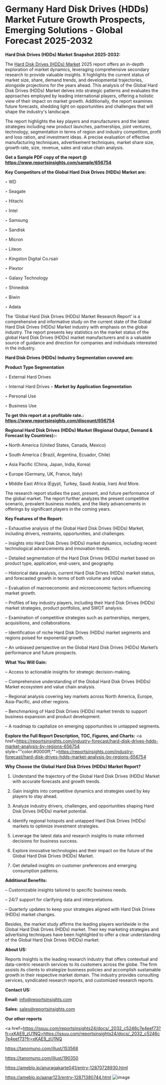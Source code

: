 # Germany Hard Disk Drives (HDDs) Market Future Growth Prospects, Emerging Solutions - Global Forecast 2025-2032

<strong>Hard Disk Drives (HDDs) Market Snapshot 2025-2032:</strong>

The <a href=https://www.reportsinsights.com/sample/656754>Hard Disk Drives (HDDs) Market</a> 2025 report offers an in-depth exploration of market dynamics, leveraging comprehensive secondary research to provide valuable insights. It highlights the current status of market size, share, demand trends, and developmental trajectories, alongside projections for the years ahead. This analysis of the Global Hard Disk Drives (HDDs) Market delves into strategic patterns and evaluates the approaches employed by leading international players, offering a holistic view of their impact on market growth. Additionally, the report examines future forecasts, shedding light on opportunities and challenges that will shape the industry's landscape.

The report highlights the key players and manufacturers and the latest strategies including new product launches, partnerships, joint ventures, technology, segmentation in terms of region and industry competition, profit and loss ration, and investment ideas. A precise evaluation of effective manufacturing techniques, advertisement techniques, market share size, growth rate, size, revenue, sales and value chain analysis.

<strong>Get a Sample PDF copy of the report @ <a href=https://www.reportsinsights.com/sample/656754 style=color:#0000ff;>https://www.reportsinsights.com/sample/656754</a></strong>

<strong>Key Competitors of the Global Hard Disk Drives (HDDs) Market are:</strong>

‣ WD

‣ Seagate

‣ Hitachi

‣ Intel

‣ Samsung

‣ Sandisk

‣ Micron

‣ Liteon

‣ Kingston Digital
 Co.rsair

‣ Plextor

‣ Galaxy Technology

‣ Shinedisk

‣ Biwin

‣ Adata

The ‘Global Hard Disk Drives (HDDs) Market Research Report’ is a comprehensive and informative study on the current state of the Global Hard Disk Drives (HDDs) Market industry with emphasis on the global industry. The report presents key statistics on the market status of the global Hard Disk Drives (HDDs) market manufacturers and is a valuable source of guidance and direction for companies and individuals interested in the industry.

<strong>Hard Disk Drives (HDDs) Industry Segmentation covered are:</strong>

<strong>Product Type Segmentation</strong>

‣ External Hard Drives

‣ Internal Hard Drives
‣ 
<strong>Market by Application Segmentation</strong>

‣ Personal Use

‣ Business Use

<strong>To get this report at a profitable rate.: <a href=https://www.reportsinsights.com/discount/656754 style=color:#0000ff;>https://www.reportsinsights.com/discount/656754</a></strong>

<strong>Regional Hard Disk Drives (HDDs) Market (Regional Output, Demand &amp; Forecast by Countries):-</strong>

• North America (United States, Canada, Mexico)

• South America ( Brazil, Argentina, Ecuador, Chile)

• Asia Pacific (China, Japan, India, Korea)

• Europe (Germany, UK, France, Italy)

• Middle East Africa (Egypt, Turkey, Saudi Arabia, Iran) And More.

The research report studies the past, present, and future performance of the global market. The report further analyzes the present competitive scenario, prevalent business models, and the likely advancements in offerings by significant players in the coming years.

<strong>Key Features of the Report:</strong>

– Exhaustive analysis of the Global Hard Disk Drives (HDDs) Market, including drivers, restraints, opportunities, and challenges.

– Insights into Hard Disk Drives (HDDs) market dynamics, including recent technological advancements and innovation trends.

– Detailed segmentation of the Hard Disk Drives (HDDs) market based on product type, application, end-users, and geography.

– Historical data analysis, current Hard Disk Drives (HDDs) market status, and forecasted growth in terms of both volume and value.

– Evaluation of macroeconomic and microeconomic factors influencing market growth.

– Profiles of key industry players, including their Hard Disk Drives (HDDs) market strategies, product portfolios, and SWOT analysis.

– Examination of competitive strategies such as partnerships, mergers, acquisitions, and collaborations.

– Identification of niche Hard Disk Drives (HDDs) market segments and regions poised for exponential growth.

– An unbiased perspective on the Global Hard Disk Drives (HDDs) Market’s performance and future prospects.

<strong>What You Will Gain:</strong>

– Access to actionable insights for strategic decision-making.

– Comprehensive understanding of the Global Hard Disk Drives (HDDs) Market ecosystem and value chain analysis.

– Regional analysis covering key markets across North America, Europe, Asia-Pacific, and other regions.

– Benchmarking of Hard Disk Drives (HDDs) market trends to support business expansion and product development.

– A roadmap to capitalize on emerging opportunities in untapped segments.

<strong>Explore the Full Report Description, TOC, Figures, and Charts:</strong>
<a href=https://reportsinsights.com/industry-forecast/hard-disk-drives-hdds-market-analysis-by-regions-656754 style=""color:#0000ff;"">https://reportsinsights.com/industry-forecast/hard-disk-drives-hdds-market-analysis-by-regions-656754</a>

<strong>Why Choose the Global Hard Disk Drives (HDDs) Market Report?</strong>

1. Understand the trajectory of the Global Hard Disk Drives (HDDs) Market with accurate forecasts and growth trends.

2. Gain insights into competitive dynamics and strategies used by key players to stay ahead.

3. Analyze industry drivers, challenges, and opportunities shaping Hard Disk Drives (HDDs) market potential.

4. Identify regional hotspots and untapped Hard Disk Drives (HDDs) markets to optimize investment strategies.

5. Leverage the latest data and research insights to make informed decisions for business success.

6. Explore innovative technologies and their impact on the future of the Global Hard Disk Drives (HDDs) Market.

7. Get detailed insights on customer preferences and emerging consumption patterns.

<strong>Additional Benefits:</strong>

– Customizable insights tailored to specific business needs.

– 24/7 support for clarifying data and interpretations.

– Quarterly updates to keep your strategies aligned with Hard Disk Drives (HDDs) market changes.

Besides, the market study affirms the leading players worldwide in the Global Hard Disk Drives (HDDs) market. Their key marketing strategies and advertising techniques have been highlighted to offer a clear understanding of the Global Hard Disk Drives (HDDs) market.

<strong><strong>About US</strong>:</strong>

Reports Insights is the leading research industry that offers contextual and data-centric research services to its customers across the globe. The firm assists its clients to strategize business policies and accomplish sustainable growth in their respective market domain. The industry provides consulting services, syndicated research reports, and customized research reports.

<strong>Contact US:</strong>

<p class=><b>Email:</b> <a href=mailto:info@reportsinsights.com>info@reportsinsights.com</a></p>
<p class=><b>Sales:</b> <a href=mailto:sales@reportsinsights.com>sales@reportsinsights.com</a></p>

<strong>Our other reports</strong>

<a href=https://issuu.com/reportsinsights24/docs/_2032_c5246c7e4eef73?fr=xKAE9_zU1NQ>https://issuu.com/reportsinsights24/docs/_2032_c5246c7e4eef73?fr=xKAE9_zU1NQ</a>

<a href=https://tanomuno.com/illust/153568>https://tanomuno.com/illust/153568</a>

<a href=https://tanomuno.com/illust/190350>https://tanomuno.com/illust/190350</a>

<a href=https://ameblo.jp/anuragakarte041/entry-12870728930.html>https://ameblo.jp/anuragakarte041/entry-12870728930.html</a>

<a href=https://ameblo.jp/aanar123/entry-12871380744.html>https://ameblo.jp/aanar123/entry-12871380744.html</a>
![image](https://github.com/user-attachments/assets/c77c8a8e-9bf5-4e2c-81ec-88799dd2ff30)
